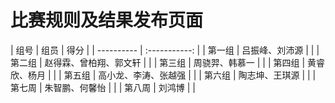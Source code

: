 # 比赛规则及结果发布页面

| 组号 | 组员 | 得分 | 
| ---------- | :-----------:  |
| 第一组 | 吕振峰、刘沛源 | |
| 第二组 | 赵得霖、曾柏翔、郭文轩 | | 
| 第三组 | 周骁羿、韩慕一 | |
| 第四组 | 黄睿欣、杨月 | |
| 第五组 | 高小龙、李涛、张越强 | |
| 第六组 | 陶志坤、王琪源 | |
| 第七周 | 朱智鹏、何馨怡 | |
| 第八周 | 刘鸿博 | |
